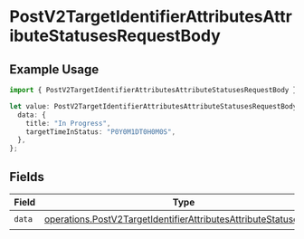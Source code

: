# PostV2TargetIdentifierAttributesAttributeStatusesRequestBody

## Example Usage

```typescript
import { PostV2TargetIdentifierAttributesAttributeStatusesRequestBody } from "attio-js/models/operations";

let value: PostV2TargetIdentifierAttributesAttributeStatusesRequestBody = {
  data: {
    title: "In Progress",
    targetTimeInStatus: "P0Y0M1DT0H0M0S",
  },
};
```

## Fields

| Field                                                                                                                                                | Type                                                                                                                                                 | Required                                                                                                                                             | Description                                                                                                                                          |
| ---------------------------------------------------------------------------------------------------------------------------------------------------- | ---------------------------------------------------------------------------------------------------------------------------------------------------- | ---------------------------------------------------------------------------------------------------------------------------------------------------- | ---------------------------------------------------------------------------------------------------------------------------------------------------- |
| `data`                                                                                                                                               | [operations.PostV2TargetIdentifierAttributesAttributeStatusesData](../../models/operations/postv2targetidentifierattributesattributestatusesdata.md) | :heavy_check_mark:                                                                                                                                   | N/A                                                                                                                                                  |